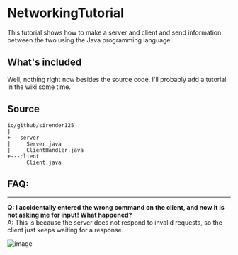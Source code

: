 # NetworkingTutorial
This tutorial shows how to make a server and client and send information between the two using the Java programming language.

## What's included
Well, nothing right now besides the source code. I'll probably add a tutorial in the wiki some time.

## Source
```
io/github/sirender125
|
+---server
|     Server.java
|     ClientHandler.java
+---client
      Client.java
```

## FAQ:
----
**Q: I accidentally entered the wrong command on the client, and now it is not asking me for input! What happened?**<br/>
A: This is because the server does not respond to invalid requests, so the client just keeps waiting for a response.

![image](https://user-images.githubusercontent.com/69535694/137502820-2724737c-f73b-46a0-83a4-3edb51e5484e.png)
